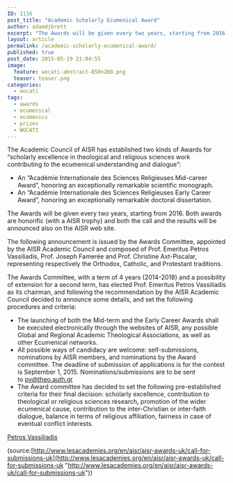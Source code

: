 ```yaml
---
ID: 1116
post_title: "Academic Scholarly Ecumenical Award"
author: adamdjbrett
excerpt: "The Awards will be given every two years, starting from 2016. Both awards are honorific (with a AISR trophy) and both the call and the results will be announced also on the AISR web site."
layout: article
permalink: /academic-scholarly-ecumenical-award/
published: true
post_date: 2015-05-19 21:04:55
image:
  feature: wocati-abstract-850x288.png
  teaser: teaser.png
categories:
  - wocati
tags:
  - awards
  - ecumenical
  - ecumenics
  - prizes
  - WOCATI
---
```

The Academic Council of AISR has established two kinds of Awards for “scholarly excellence in theological and religious sciences work contributing to the ecumenical understanding and dialogue”:

*   An “Académie Internationale des Sciences Religieuses Mid-career Award”, honoring an exceptionally remarkable scientific monograph.
*   An “Académie Internationale des Sciences Religieuses Early Career Award”, honoring an exceptionally remarkable doctoral dissertation.

The Awards will be given every two years, starting from 2016. Both awards are honorific (with a AISR trophy) and both the call and the results will be announced also on the AISR web site.

The following announcement is issued by the Awards Committee, appointed by the AISR Academic Council and composed of Prof. Emeritus Petros Vassiliadis, Prof. Joseph Famerée and Prof. Christine Axt-Piscalar, representing respectively the Orthodox, Catholic, and Protestant traditions.

The Awards Committee, with a term of 4 years (2014-2018) and a possibility of extension for a second term, has elected Prof. Emeritus Petros Vassiliadis as its chairman, and following the recommendation by the AISR Academic Council decided to announce some details, and set the following procedures and criteria:

*   The launching of both the Mid-term and the Early Career Awards shall be executed electronically through the websites of AISR, any possible Global and Regional Academic Theological Associations, as well as other Ecumenical networks.
*   All possible ways of candidacy are welcome: self-submissions, nominations by AISR members, and nominations by the Award committee. The deadline of submission of applications is for the contest is September 1, 2015. Nominations/submissions are to be sent to [pv@theo.auth.gr](mailto:pv@theo.auth.gr)
*   The Award committee has decided to set the following pre-established criteria for their final decision: scholarly excellence, contribution to theological or religious sciences research, promotion of the wider ecumenical cause, contribution to the inter-Christian or inter-faith dialogue, balance in terms of religious affiliation, fairness in case of eventual conflict interests.

[Petros Vassiliadis](https://wocati.org/about/staff/)

(source:[http://www.lesacademies.org/en/aisr/aisr-awards-uk/call-for-submissions-uk](http://www.lesacademies.org/en/aisr/aisr-awards-uk/call-for-submissions-uk "http://www.lesacademies.org/en/aisr/aisr-awards-uk/call-for-submissions-uk"))
